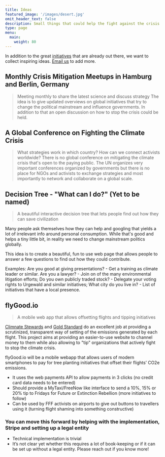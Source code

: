 ```yaml
---
title: Ideas
featured_image: '/images/desert.jpg'
omit_header_text: false
description: Small things that could help the fight against the crisis.
type: page
menu:
  main:
    weight: 80
---
```


In addition to the great [initiatives](initiatives) that are already out there, we want to collect inspiring ideas. [Email us](mailto:hi@crisisfighters.org) to add more.

## Monthly Crisis Mitigation Meetups in Hamburg and Berlin, Germany
> Meeting monthly to share the latest science and discuss strategy
The idea is to give updated overviews on global initiatives that try to change the political mainstream and influence governments. In addition to that an open discussion on how to stop the crisis could be held.


## A Global Conference on Fighting the Climate Crisis
> What strategies work in which country? How can we connect activists worldwide?
There is no global conference on mitigating the climate crisis that's open to the paying public. The UN organizes very important conferences organized by governments but there is no place for NGOs and activists to exchange strategies and most importantly to network and collaborate on a global scale.


## Decision Tree - "What can I do?" (Yet to be named)
> A beautiful interactive decision tree that lets people find out how they can save civilization

Many people ask themselves how they can help and googling that yields a lot of irrelevant info around personal consumption. While that's good and helps a tiny little bit, in reality we need to change mainstream politics globally.

This idea is to create a beautiful, fun to use web page that allows people to answer a few questions to find out how they could contribute.

Examples: Are you good at giving presentations? - Get a training as climate leader or similar. Are you a lawyer? - Join on of the many environmental litigation efforts; Do you own publicly traded stock? - Delegate your voting rights to Urgewald and similar initiatives; What city do you live in? - List of initiatives that have a local presence.

## flyGood.io
> A mobile web app that allows offsetting flights and tipping initiatives

[Climnate Stewards](https://www.climatestewards.org/offset) and [Gold Standard](https://www.goldstandard.org/impact-quantification/gold-standard-global-goals) do an excellent job at providing a scrutinized, transparent way of setting of the emissions generated by each flight. This project aims at providing an easier-to-use website to channel money to them while also allowing to "tip" organizations that actively fight to stop the climate crisis.

flyGood.io will be a mobile webapp that allows users of modern smartphones to pay for tree planting initiatives that offset their flights’ CO2e emissions.

* It uses the web payments API to allow payments in 3 clicks (no credit card data needs to be entered)
* Should provide a MyTaxi/FreeNow like interface to send a 10%, 15% or 20% tip to Fridays for Future or Extinction Rebellion (more initiatives to follow)
* Can be used by FFF activists on airports to give out buttons to travellers using it (turning flight shaming into something constructive)


### You can move this forward by helping with the implementation, Stripe and setting up a legal entity
* Technical implementation is trivial
* It’s not clear yet whether this requires a lot of book-keeping or if it can be set up without a legal entity. Please reach out if you know more!
